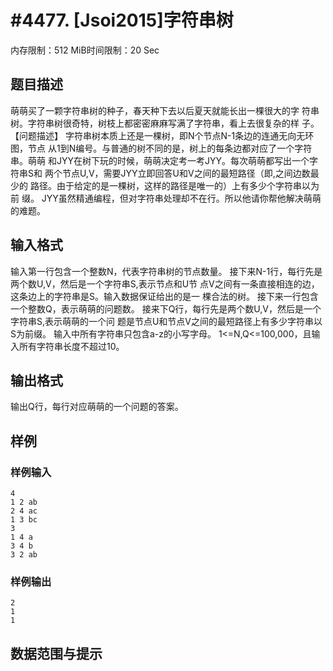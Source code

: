 # #4477. [Jsoi2015]字符串树

内存限制：512 MiB时间限制：20 Sec

## 题目描述

萌萌买了一颗字符串树的种子，春天种下去以后夏天就能长出一棵很大的字
符串树。字符串树很奇特，树枝上都密密麻麻写满了字符串，看上去很复杂的样
子。
【问题描述】
字符串树本质上还是一棵树，即N个节点N-1条边的连通无向无环图，节点
从1到N编号。与普通的树不同的是，树上的每条边都对应了一个字符串。萌萌
和JYY在树下玩的时候，萌萌决定考一考JYY。每次萌萌都写出一个字符串S和
两个节点U,V，需要JYY立即回答U和V之间的最短路径（即,之间边数最少的
路径。由于给定的是一棵树，这样的路径是唯一的）上有多少个字符串以为前
缀。
JYY虽然精通编程，但对字符串处理却不在行。所以他请你帮他解决萌萌的难题。

## 输入格式

输入第一行包含一个整数N，代表字符串树的节点数量。
接下来N-1行，每行先是两个数U,V，然后是一个字符串S,表示节点和U节
点V之间有一条直接相连的边，这条边上的字符串是S。输入数据保证给出的是一
棵合法的树。
接下来一行包含一个整数Q，表示萌萌的问题数。
接来下Q行，每行先是两个数U,V，然后是一个字符串S,表示萌萌的一个问
题是节点U和节点V之间的最短路径上有多少字符串以S为前缀。
输入中所有字符串只包含a-z的小写字母。
1<=N,Q<=100,000，且输入所有字符串长度不超过10。

## 输出格式

输出Q行，每行对应萌萌的一个问题的答案。

## 样例

### 样例输入

    
    4
    1 2 ab
    2 4 ac
    1 3 bc
    3
    1 4 a
    3 4 b
    3 2 ab
    

### 样例输出

    
    2
    1
    1 
    

## 数据范围与提示
